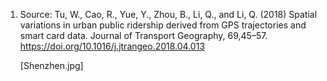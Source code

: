 1. Source: Tu, W., Cao, R., Yue, Y., Zhou, B., Li, Q., and Li, Q. (2018) Spatial variations in urban public ridership derived from GPS trajectories and smart card data. Journal of Transport Geography, 69,45–57. https://doi.org/10.1016/j.jtrangeo.2018.04.013

   [Shenzhen.jpg]